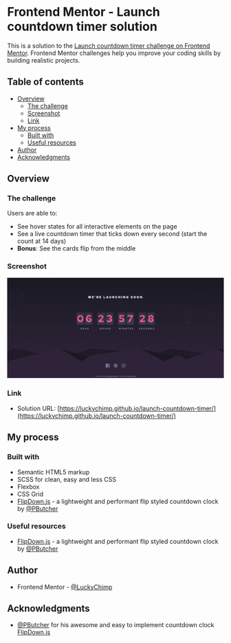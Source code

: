 # Frontend Mentor - Launch countdown timer solution

This is a solution to the [Launch countdown timer challenge on Frontend Mentor](https://www.frontendmentor.io/challenges/launch-countdown-timer-N0XkGfyz-). Frontend Mentor challenges help you improve your coding skills by building realistic projects. 

## Table of contents

- [Overview](#overview)
  - [The challenge](#the-challenge)
  - [Screenshot](#screenshot)
  - [Link](#link)
- [My process](#my-process)
  - [Built with](#built-with)
  - [Useful resources](#useful-resources)
- [Author](#author)
- [Acknowledgments](#acknowledgments)

## Overview

### The challenge

Users are able to:

- See hover states for all interactive elements on the page
- See a live countdown timer that ticks down every second (start the count at 14 days)
- **Bonus**: See the cards flip from the middle

### Screenshot

![](./screenshot.png)

### Link

- Solution URL: [https://luckychimp.github.io/launch-countdown-timer/](https://luckychimp.github.io/launch-countdown-timer/)

## My process

### Built with

- Semantic HTML5 markup
- SCSS for clean, easy and less CSS
- Flexbox
- CSS Grid
- [FlipDown.js](https://github.com/PButcher/flipdown) - a lightweight and performant flip styled countdown clock by [@PButcher](https://github.com/PButcher)

### Useful resources

- [FlipDown.js](https://github.com/PButcher/flipdown) - a lightweight and performant flip styled countdown clock by [@PButcher](https://github.com/PButcher)

## Author

- Frontend Mentor - [@LuckyChimp](https://www.frontendmentor.io/profile/LuckyChimp)

## Acknowledgments

- [@PButcher](https://github.com/PButcher) for his awesome and easy to implement countdown clock [FlipDown.js](https://github.com/PButcher/flipdown)